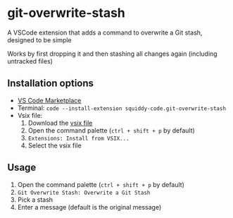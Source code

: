 # git-overwrite-stash

A VSCode extension that adds a command to overwrite a Git stash, designed to be simple

Works by first dropping it and then stashing all changes again (including untracked files)

## Installation options

-   [VS Code Marketplace](https://marketplace.visualstudio.com/items?itemName=squiddy-code.git-overwrite-stash)
-   Terminal: `code --install-extension squiddy-code.git-overwrite-stash`
-   Vsix file:
    1. Download the [vsix file](https://github.com/squiddy-code/git-overwrite-stash/releases/download/v1.0.0/git-overwrite-stash-1.0.0.vsix)
    2. Open the command palette (`ctrl + shift + p` by default)
    3. `Extensions: Install from VSIX...`
    4. Select the vsix file

## Usage

1. Open the command palette (`ctrl + shift + p` by default)
2. `Git Overwrite Stash: Overwrite a Git Stash`
3. Pick a stash
4. Enter a message (default is the original message)
